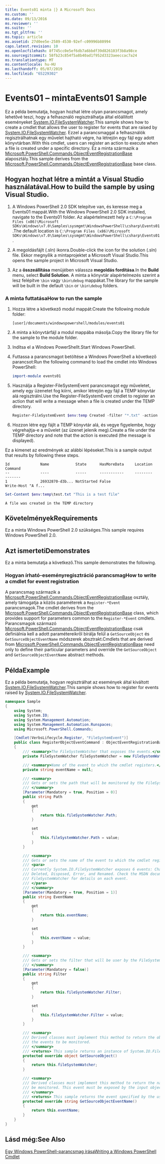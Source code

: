 ```yaml
---
title: Events01 minta |} A Microsoft Docs
ms.custom: ''
ms.date: 09/13/2016
ms.reviewer: ''
ms.suite: ''
ms.tgt_pltfrm: ''
ms.topic: article
ms.assetid: 27d0ee5e-2589-4530-92ef-c09996b80994
caps.latest.revision: 10
ms.openlocfilehash: 8f745cc0e5ef6db7a6bbdf39d826103f3b8a98ce
ms.sourcegitcommit: 58fb23c854f5a8b40ad1f952d3323aeeccac7a24
ms.translationtype: MT
ms.contentlocale: hu-HU
ms.lasthandoff: 05/07/2019
ms.locfileid: "65229302"
---
```

# <a name="events01-sample"></a><span data-ttu-id="7af9d-102">Events01 – minta</span><span class="sxs-lookup"><span data-stu-id="7af9d-102">Events01 Sample</span></span>

<span data-ttu-id="7af9d-103">Ez a példa bemutatja, hogyan hozhat létre olyan parancsmagot, amely lehetővé teszi, hogy a felhasználó regisztrálhatja által előállított eseményeket [System.IO.FileSystemWatcher](/dotnet/api/System.IO.FileSystemWatcher).</span><span class="sxs-lookup"><span data-stu-id="7af9d-103">This sample shows how to create a cmdlet that allows the user to register for events that are raised by [System.IO.FileSystemWatcher](/dotnet/api/System.IO.FileSystemWatcher).</span></span>
<span data-ttu-id="7af9d-104">Ezzel a parancsmaggal a felhasználók regisztrálhatnak egy művelet hajtható végre, ha létrejön egy fájl egy adott könyvtárban.</span><span class="sxs-lookup"><span data-stu-id="7af9d-104">With this cmdlet, users can register an action to execute when a file is created under a specific directory.</span></span>
<span data-ttu-id="7af9d-105">Ez a minta származik a [Microsoft.PowerShell.Commands.ObjectEventRegistrationBase](/dotnet/api/Microsoft.PowerShell.Commands.ObjectEventRegistrationBase) alaposztály.</span><span class="sxs-lookup"><span data-stu-id="7af9d-105">This sample derives from the [Microsoft.PowerShell.Commands.ObjectEventRegistrationBase](/dotnet/api/Microsoft.PowerShell.Commands.ObjectEventRegistrationBase) base class.</span></span>

## <a name="how-to-build-the-sample-by-using-visual-studio"></a><span data-ttu-id="7af9d-106">Hogyan hozhat létre a mintát a Visual Studio használatával.</span><span class="sxs-lookup"><span data-stu-id="7af9d-106">How to build the sample by using Visual Studio.</span></span>

1. <span data-ttu-id="7af9d-107">A Windows PowerShell 2.0 SDK telepítve van, és keresse meg a Events01 mappát.</span><span class="sxs-lookup"><span data-stu-id="7af9d-107">With the Windows PowerShell 2.0 SDK installed, navigate to the Events01 folder.</span></span>
   <span data-ttu-id="7af9d-108">Az alapértelmezett hely a `C:\Program Files (x86)\Microsoft SDKs\Windows\v7.0\Samples\sysmgmt\WindowsPowerShell\csharp\Events01`.</span><span class="sxs-lookup"><span data-stu-id="7af9d-108">The default location is `C:\Program Files (x86)\Microsoft SDKs\Windows\v7.0\Samples\sysmgmt\WindowsPowerShell\csharp\Events01`.</span></span>

2. <span data-ttu-id="7af9d-109">A megoldásfájlt (.sln) ikonra.</span><span class="sxs-lookup"><span data-stu-id="7af9d-109">Double-click the icon for the solution (.sln) file.</span></span>
   <span data-ttu-id="7af9d-110">Ekkor megnyílik a mintaprojektet a Microsoft Visual Studio.</span><span class="sxs-lookup"><span data-stu-id="7af9d-110">This opens the sample project in Microsoft Visual Studio.</span></span>

3. <span data-ttu-id="7af9d-111">Az a **összeállítása** menüjében válassza **megoldás fordítása**.</span><span class="sxs-lookup"><span data-stu-id="7af9d-111">In the **Build** menu, select **Build Solution**.</span></span>
   <span data-ttu-id="7af9d-112">A minta a könyvtár alapértelmezés szerint a lesz felépítve `\bin` vagy `\bin\debug` mappákat.</span><span class="sxs-lookup"><span data-stu-id="7af9d-112">The library for the sample will be built in the default `\bin` or `\bin\debug` folders.</span></span>

### <a name="how-to-run-the-sample"></a><span data-ttu-id="7af9d-113">A minta futtatása</span><span class="sxs-lookup"><span data-stu-id="7af9d-113">How to run the sample</span></span>

1. <span data-ttu-id="7af9d-114">Hozza létre a következő modul mappát:</span><span class="sxs-lookup"><span data-stu-id="7af9d-114">Create the following module folder:</span></span>

    `[user]/documents/windowspowershell/modules/events01`

2. <span data-ttu-id="7af9d-115">A minta a könyvtárfájl a modul mappába másolja.</span><span class="sxs-lookup"><span data-stu-id="7af9d-115">Copy the library file for the sample to the module folder.</span></span>

3. <span data-ttu-id="7af9d-116">Indítsa el a Windows PowerShellt.</span><span class="sxs-lookup"><span data-stu-id="7af9d-116">Start Windows PowerShell.</span></span>

4. <span data-ttu-id="7af9d-117">Futtassa a parancsmagot betöltése a Windows PowerShell a következő parancsot:</span><span class="sxs-lookup"><span data-stu-id="7af9d-117">Run the following command to load the cmdlet into Windows PowerShell:</span></span>

    ```powershell
    import-module events01
    ```

5. <span data-ttu-id="7af9d-118">Használja a Register-FileSystemEvent parancsmagot egy műveletet, amely egy üzenetet fog kiírni, amikor létrejön egy fájl a TEMP könyvtár alá regisztrálni.</span><span class="sxs-lookup"><span data-stu-id="7af9d-118">Use the Register-FileSystemEvent cmdlet to register an action that will write a message when a file is created under the TEMP directory.</span></span>

    ```powershell
    Register-FileSystemEvent $env:temp Created -filter "*.txt" -action { Write-Host "A file was created in the TEMP directory" }
    ```

6. <span data-ttu-id="7af9d-119">Hozzon létre egy fájlt a TEMP könyvtár alá, és vegye figyelembe, hogy végrehajtja-e a művelet (az üzenet jelenik meg).</span><span class="sxs-lookup"><span data-stu-id="7af9d-119">Create a file under the TEMP directory and note that the action is executed (the message is displayed).</span></span>

<span data-ttu-id="7af9d-120">Ez a kimenet az eredmények az alábbi lépéseket.</span><span class="sxs-lookup"><span data-stu-id="7af9d-120">This is a sample output that results by following these steps.</span></span>

```output
Id              Name            State      HasMoreData     Location             Command
--              ----            -----      -----------     --------             -------
1               26932870-d3b... NotStarted False                                 Write-Host "A f...

```

```powershell
Set-Content $env:temp\test.txt "This is a test file"
```

```output
A file was created in the TEMP directory
```

## <a name="requirements"></a><span data-ttu-id="7af9d-121">Követelmények</span><span class="sxs-lookup"><span data-stu-id="7af9d-121">Requirements</span></span>

<span data-ttu-id="7af9d-122">Ez a minta Windows PowerShell 2.0 szükséges.</span><span class="sxs-lookup"><span data-stu-id="7af9d-122">This sample requires Windows PowerShell 2.0.</span></span>

## <a name="demonstrates"></a><span data-ttu-id="7af9d-123">Azt ismerteti</span><span class="sxs-lookup"><span data-stu-id="7af9d-123">Demonstrates</span></span>

<span data-ttu-id="7af9d-124">Ez a minta bemutatja a következő.</span><span class="sxs-lookup"><span data-stu-id="7af9d-124">This sample demonstrates the following.</span></span>

### <a name="how-to-write-a-cmdlet-for-event-registration"></a><span data-ttu-id="7af9d-125">Hogyan írható-eseményregisztráció parancsmag</span><span class="sxs-lookup"><span data-stu-id="7af9d-125">How to write a cmdlet for event registration</span></span>

<span data-ttu-id="7af9d-126">A parancsmag származik a [Microsoft.PowerShell.Commands.ObjectEventRegistrationBase](/dotnet/api/Microsoft.PowerShell.Commands.ObjectEventRegistrationBase) osztály, amely támogatja a közös paraméterek a `Register-*Event` parancsmagok.</span><span class="sxs-lookup"><span data-stu-id="7af9d-126">The cmdlet derives from the [Microsoft.PowerShell.Commands.ObjectEventRegistrationBase](/dotnet/api/Microsoft.PowerShell.Commands.ObjectEventRegistrationBase) class, which provides support for parameters common to the `Register-*Event` cmdlets.</span></span>
<span data-ttu-id="7af9d-127">Parancsmagok származó [Microsoft.PowerShell.Commands.ObjectEventRegistrationBase](/dotnet/api/Microsoft.PowerShell.Commands.ObjectEventRegistrationBase) csak definiálnia kell a adott paramétereikről bírálja felül a `GetSourceObject` és `GetSourceObjectEventName` módszerek absztrakt.</span><span class="sxs-lookup"><span data-stu-id="7af9d-127">Cmdlets that are derived from [Microsoft.PowerShell.Commands.ObjectEventRegistrationBase](/dotnet/api/Microsoft.PowerShell.Commands.ObjectEventRegistrationBase) need only to define their particular parameters and override the `GetSourceObject` and `GetSourceObjectEventName` abstract methods.</span></span>

## <a name="example"></a><span data-ttu-id="7af9d-128">Példa</span><span class="sxs-lookup"><span data-stu-id="7af9d-128">Example</span></span>

<span data-ttu-id="7af9d-129">Ez a példa bemutatja, hogyan regisztrálhat az események által kiváltott [System.IO.FileSystemWatcher](/dotnet/api/System.IO.FileSystemWatcher).</span><span class="sxs-lookup"><span data-stu-id="7af9d-129">This sample shows how to register for events raised by [System.IO.FileSystemWatcher](/dotnet/api/System.IO.FileSystemWatcher).</span></span>

```csharp
namespace Sample
{
    using System;
    using System.IO;
    using System.Management.Automation;
    using System.Management.Automation.Runspaces;
    using Microsoft.PowerShell.Commands;

    [Cmdlet(VerbsLifecycle.Register, "FileSystemEvent")]
    public class RegisterObjectEventCommand : ObjectEventRegistrationBase
    {
        /// <summary>The FileSystemWatcher that exposes the events.</summary>
        private FileSystemWatcher fileSystemWatcher = new FileSystemWatcher();

        /// <summary>Name of the event to which the cmdlet registers.</summary>
        private string eventName = null;

        /// <summary>
        /// Gets or sets the path that will be monitored by the FileSystemWatcher.
        /// </summary>
        [Parameter(Mandatory = true, Position = 0)]
        public string Path
        {
            get
            {
                return this.fileSystemWatcher.Path;
            }

            set
            {
                this.fileSystemWatcher.Path = value;
            }
        }

        /// <summary>
        /// Gets or sets the name of the event to which the cmdlet registers.
        /// <para>
        /// Currently System.IO.FileSystemWatcher exposes 6 events: Changed, Created,
        /// Deleted, Disposed, Error, and Renamed. Check the MSDN documentation of
        /// FileSystemWatcher for details on each event.
        /// </para>
        /// </summary>
        [Parameter(Mandatory = true, Position = 1)]
        public string EventName
        {
            get
            {
                return this.eventName;
            }

            set
            {
                this.eventName = value;
            }
        }

        /// <summary>
        /// Gets or sets the filter that will be user by the FileSystemWatcher.
        /// </summary>
        [Parameter(Mandatory = false)]
        public string Filter
        {
            get
            {
                return this.fileSystemWatcher.Filter;
            }

            set
            {
                this.fileSystemWatcher.Filter = value;
            }
        }

        /// <summary>
        /// Derived classes must implement this method to return the object that generates
        /// the events to be monitored.
        /// </summary>
        /// <returns> This sample returns an instance of System.IO.FileSystemWatcher</returns>
        protected override object GetSourceObject()
        {
            return this.fileSystemWatcher;
        }

        /// <summary>
        /// Derived classes must implement this method to return the name of the event to
        /// be monitored. This event must be exposed by the input object.
        /// </summary>
        /// <returns> This sample returns the event specified by the user with the -EventName parameter.</returns>
        protected override string GetSourceObjectEventName()
        {
            return this.eventName;
        }
    }
}
```

## <a name="see-also"></a><span data-ttu-id="7af9d-130">Lásd még:</span><span class="sxs-lookup"><span data-stu-id="7af9d-130">See Also</span></span>

[<span data-ttu-id="7af9d-131">Egy Windows PowerShell-parancsmag írása</span><span class="sxs-lookup"><span data-stu-id="7af9d-131">Writing a Windows PowerShell Cmdlet</span></span>](writing-a-windows-powershell-cmdlet.md)